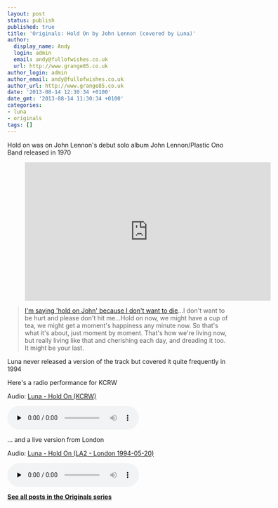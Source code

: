 ```yaml
---
layout: post
status: publish
published: true
title: 'Originals: Hold On by John Lennon (covered by Luna)'
author:
  display_name: Andy
  login: admin
  email: andy@fullofwishes.co.uk
  url: http://www.grange85.co.uk
author_login: admin
author_email: andy@fullofwishes.co.uk
author_url: http://www.grange85.co.uk
date: '2013-08-14 12:30:34 +0100'
date_gmt: '2013-08-14 11:30:34 +0100'
categories:
- luna
- originals
tags: []
---
```

<p>Hold on was on John Lennon's debut solo album John Lennon/Plastic Ono Band released in 1970<br />
</p>
<figure class="caption aligncenter"><iframe width="560" height="315" src="https://www.youtube.com/embed/zLOTD7wrbtQ" frameborder="0" allowfullscreen></iframe><figcaption class="caption-text"></figcaption></figure>
<blockquote><p><a href="http://en.wikipedia.org/wiki/Hold_On_%28John_Lennon_song%29#cite_note-complete-4">I'm saying 'hold on John' because I don't want to die</a>...I don't want to be hurt and please don't hit me...Hold on now, we might have a cup of tea, we might get a moment's happiness any minute now. So that's what it's about, just moment by moment. That's how we're living now, but really living like that and cherishing each day, and dreading it too. It might be your last.</p></blockquote>
<p>Luna never released a version of the track but <span class="removed_link" title="https://www.fullofwishes.co.uk/database/database/track/222/shows">covered it quite frequently in 1994</span></p>
<p>Here's a radio performance for KCRW</p>
<div class="well"><p class="audio">Audio: <a href="https://media.fullofwishes.co.uk/02-luna/audio/Luna_1994-04-04_%20KCRW_07_Hold%20On.mp3">Luna - Hold On (KCRW)</a></p><audio controls="controls" preload="none" src="https://media.fullofwishes.co.uk/02-luna/audio/Luna_1994-04-04_%20KCRW_07_Hold%20On.mp3"></audio></div>

<p>... and a live version from London</p>
<div class="well"><p class="audio">Audio: <a href="https://media.fullofwishes.co.uk/02-luna/audio/Luna_1994-05-20_%20LA2_06_Hold%20On%20(John).mp3">Luna - Hold On (LA2 - London 1994-05-20)</a></p><audio controls="controls" preload="none" src="https://media.fullofwishes.co.uk/02-luna/audio/Luna_1994-05-20_%20LA2_06_Hold%20On%20(John).mp3"></audio></div>

<p><strong><a href="/category/originals/" title="List: Originals">See all posts in the Originals series</a></strong></p>
